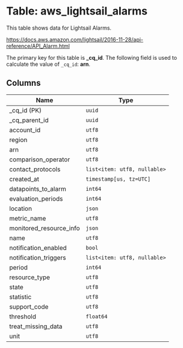 # Table: aws_lightsail_alarms

This table shows data for Lightsail Alarms.

https://docs.aws.amazon.com/lightsail/2016-11-28/api-reference/API_Alarm.html

The primary key for this table is **_cq_id**.
The following field is used to calculate the value of `_cq_id`: **arn**.

## Columns

| Name          | Type          |
| ------------- | ------------- |
|_cq_id (PK)|`uuid`|
|_cq_parent_id|`uuid`|
|account_id|`utf8`|
|region|`utf8`|
|arn|`utf8`|
|comparison_operator|`utf8`|
|contact_protocols|`list<item: utf8, nullable>`|
|created_at|`timestamp[us, tz=UTC]`|
|datapoints_to_alarm|`int64`|
|evaluation_periods|`int64`|
|location|`json`|
|metric_name|`utf8`|
|monitored_resource_info|`json`|
|name|`utf8`|
|notification_enabled|`bool`|
|notification_triggers|`list<item: utf8, nullable>`|
|period|`int64`|
|resource_type|`utf8`|
|state|`utf8`|
|statistic|`utf8`|
|support_code|`utf8`|
|threshold|`float64`|
|treat_missing_data|`utf8`|
|unit|`utf8`|
